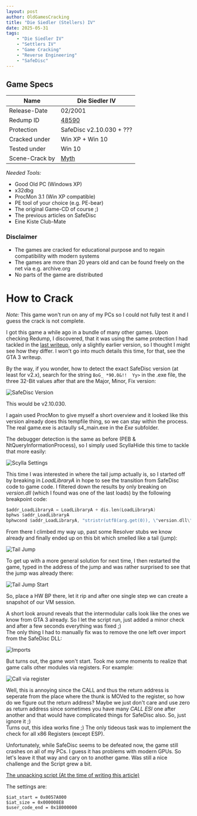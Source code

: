 ```yaml
---
layout: post
author: OldGamesCracking
title: "Die Siedler (Stellers) IV"
date: 2025-05-31
tags:
    - "Die Siedler IV"
    - "Settlers IV"
    - "Game Cracking"
    - "Reverse Engineering"
    - "SafeDisc"
---
```


## Game Specs

| Name | Die Siedler IV |
| ------------- | ------------- |
| Release-Date | 02/2001 |
| Redump ID | [48590](http://redump.org/disc/48590/) |
| Protection | SafeDisc v2.10.030 + ??? |
| Cracked under | Win XP + Win 10 |
| Tested under | Win 10 |
| Scene-Crack by | [Myth](https://www.nfohump.com/index.php?switchto=nfos&menu=quicknav&item=viewnfo&id=216) |

*Needed Tools:*

- Good Old PC (Windows XP)
- x32dbg
- ProcMon 3.1 (Win XP compatible)
- PE tool of your choice (e.g. PE-bear)
- The original Game-CD of course ;)
- The previous articles on SafeDisc
- Eine Kiste Club-Mate

### Disclaimer

- The games are cracked for educational purpose and to regain compatibility with modern systems
- The games are more than 20 years old and can be found freely on the net via e.g. archive.org
- No parts of the game are distributed

# How to Crack

*Note:* This game won't run on any of my PCs so I could not fully test it and I guess the crack is not complete.<br>

I got this game a while ago in a bundle of many other games. Upon checking Redump, I discovered, that it was using the same protection I had tackled in the [last writeup](/games/gta3), only a slightly earlier version, so I thought I might see how they differ. I won't go into much details this time, for that, see the GTA 3 writeup.<br>

By the way, if you wonder, how to detect the exact SafeDisc version (at least for v2.x), search for the string `BoG_ *90.0&!!  Yy>` in the .exe file, the three 32-Bit values after that are the Major, Minor, Fix version:

![SafeDisc Version]({{site.url}}/assets/siedler_iv/safedisc_version.png)

This would be v2.10.030.<br>

I again used ProcMon to give myself a short overview and it looked like this version already does this tempfile thing, so we can stay within the process. The real game.exe is actaully s4\_main.exe in the _Exe_ subfolder.<br>

The debugger detection is the same as before (PEB & NtQueryInformationProcess), so I simply used ScyllaHide this time to tackle that more easily:

![Scylla Settings]({{site.url}}/assets/siedler_iv/scylla_settings.png)

This time I was interested in where the tail jump actually is, so I started off by breaking in _LoadLibraryA_ in hope to see the transition from SafeDisc code to game code.
I filtered down the results by only breaking on _version.dll_ (which I found was one of the last loads) by the following breakpoint code:

```asm
$addr_LoadLibraryA = LoadLibraryA + dis.len(LoadLibraryA)
bphws $addr_LoadLibraryA
bphwcond $addr_LoadLibraryA, "stristr(utf8(arg.get(0)), \"version.dll\") == 1"
```

From there I climbed my way up, past some Resolver stubs we know already and finally ended up on this bit which smelled like a tail (jump):

![Tail Jump]({{site.url}}/assets/siedler_iv/tail_jump.png)

To get up with a more general solution for next time, I then restarted the game, typed in the address of the jump and was rather surprised to see that the jump was already there:

![Tail Jump Start]({{site.url}}/assets/siedler_iv/tail_jump_2.png)

So, place a HW BP there, let it rip and after one single step we can create a snapshot of our VM session.<br>

A short look around reveals that the intermodular calls look like the ones we know from GTA 3 already.
So I let the script run, just added a minor check and after a few seconds everything was fixed ;)<br>
The only thing I had to manually fix was to remove the one left over import from the SafeDisc DLL:

![Imports]({{site.url}}/assets/siedler_iv/imports.png)

But turns out, the game won't start. Took me some moments to realize that game calls other modules via registers. For example:

![Call via register]({{site.url}}/assets/siedler_iv/call_via_register.png)

Well, this is annoying since the CALL and thus the return address is seperate from the place where the thunk is MOVed to the register, so how do we figure out the return address? Maybe we just don't care and use zero as return address since sometimes you have many _CALL ESI_ one after another and that would have complicated things for SafeDisc also. So, just ignore it ;)<br>
Turns out, this idea works fine ;) The only tideous task was to implement the check for all x86 Registers (except ESP).<br>

Unfortunately, while SafeDisc seems to be defeated now, the game still crashes on all of my PCs. I guess it has problems with modern GPUs. So let's leave it that way and cary on to another game. Was still a nice challenge and the Script grew a bit.<br>

[The unpacking script (At the time of writing this article)](https://github.com/OldGamesCracking/oldgamescracking.github.io/blob/4e4dd0a1f3dd004ca2bee712dca122df3d53ad0e/assets/safedisc/safedisc_import_fixer.txt)

The settings are:

```
$iat_start = 0x0057A000
$iat_size = 0x000008E8
$user_code_end = 0x18000000
```